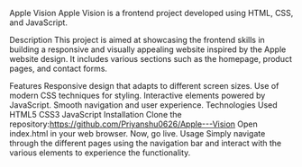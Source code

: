 Apple Vision
Apple Vision is a frontend project developed using HTML, CSS, and JavaScript.

Description
This project is aimed at showcasing the frontend skills in building a responsive and visually appealing website inspired by the Apple website design. It includes various sections such as the homepage, product pages, and contact forms.

Features
Responsive design that adapts to different screen sizes.
Use of modern CSS techniques for styling.
Interactive elements powered by JavaScript.
Smooth navigation and user experience.
Technologies Used
HTML5
CSS3
JavaScript
Installation
Clone the repository:https://github.com/Priyanshu0626/Apple---Vision
Open index.html in your web browser.
Now, go live.
Usage
Simply navigate through the different pages using the navigation bar and interact with the various elements to experience the functionality.

